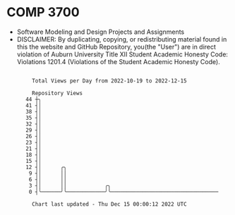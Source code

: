 # COMP 3700
- Software Modeling and Design Projects and Assignments
- DISCLAIMER: By duplicating, copying, or redistributing material found in this the website and GitHub Repository, you(the "User") are in direct violation of Auburn University Title XII Student Academic Honesty Code: Violations 1201.4 (Violations of the Student Academic Honesty Code).
```

        Total Views per Day from 2022-10-19 to 2022-12-15

        Repository Views
      44 ┼╮
      41 ┤│
      38 ┤│
      35 ┤│
      32 ┤│
      29 ┤│
      26 ┤│
      23 ┤│
      21 ┤│
      18 ┤│
      15 ┤│
      12 ┤│      ╭╮
       9 ┤│      ││
       6 ┤│      ││
       3 ┤│      ││            ╭╮
       0 ┤╰──────╯╰────────────╯╰──────────────────────────────────

        Chart last updated - Thu Dec 15 00:00:12 2022 UTC
        
```
